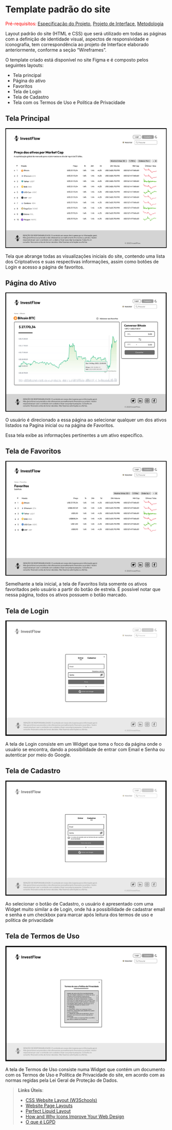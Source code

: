 # Template padrão do site

<span style="color:red">Pré-requisitos: <a href="2-Especificação do Projeto.md"> Especificação do Projeto</a></span>, <a href="3-Projeto de Interface.md"> Projeto de Interface</a>, <a href="4-Metodologia.md"> Metodologia</a>

Layout padrão do site (HTML e CSS) que será utilizado em todas as páginas com a definição de identidade visual, aspectos de responsividade e iconografia, tem correspondência ao projeto de Interface elaborado anteriormente, conforme a seção “Wireframes”.

O template criado está disponível no site Figma e é composto pelos seguintes layouts: 
* Tela principal
* Página do ativo
* Favoritos
* Tela de Login
* Tela de Cadastro
* Tela com os Termos de Uso e Política de Privacidade

## Tela Principal

![Tela Inicial](img/HiFi-TelaInicial.png)

Tela que abrange todas as visualizações iniciais do site, contendo uma lista dos Criptoativos e suas respectivas informações, assim como botões de Login e acesso a página de favoritos.

## Página do Ativo

![Tela do Ativo](img/HiFi-Tela_do_Ativo.png)

O usuário é direcionado a essa página ao selecionar qualquer um dos ativos listados na Pagina inicial ou na página de Favoritos.

Essa tela exibe as informações pertinentes a um ativo específico.

## Tela de Favoritos

![Tela de Favoritos](img/HiFi-Tela_de_Favoritos.png)

Semelhante a tela inicial, a tela de Favoritos lista somente os ativos favoritados pelo usuário a partir do botão de estrela. É possível notar que nessa página, todos os ativos possuem o botão marcado.

## Tela de Login

![Login Widget](img/HiFi-Login.png)

A tela de Login consiste em um Widget que toma o foco da página onde o usuário se encontra, dando a possibilidade de entrar com Email e Senha ou autenticar por meio do Google.

## Tela de Cadastro

![Tela de Cadastro](img/HiFi-Tela_de_Cadastro.png)

Ao selecionar o botão de Cadastro, o usuário é apresentado com uma Widget muito similar a de Login, onde há a possibilidade de cadastrar email e senha e um checkbox para marcar após leitura dos termos de uso e política de privacidade

## Tela de Termos de Uso

![Termos de Uso e Política de Privacidade](img/HiFi-Termos.png)

A tela de Termos de Uso consiste numa Widget que contém um documento com os Termos de Uso e Política de Privacidade do site, em acordo com as normas regidas pela Lei Geral de Proteção de Dados.

> **Links Úteis**:
>
>
> - [CSS Website Layout (W3Schools)](https://www.w3schools.com/css/css_website_layout.asp)
> - [Website Page Layouts](http://www.cellbiol.com/bioinformatics_web_development/chapter-3-your-first-web-page-learning-html-and-css/website-page-layouts/)
> - [Perfect Liquid Layout](https://matthewjamestaylor.com/perfect-liquid-layouts)
> - [How and Why Icons Improve Your Web Design](https://usabilla.com/blog/how-and-why-icons-improve-you-web-design/)
> - [O que é LGPD](https://www.mpf.mp.br/servicos/lgpd/o-que-e-a-lgpd)